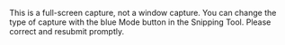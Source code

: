 This is a full-screen capture, not a window capture. You can change the type of capture with the blue Mode button in the Snipping Tool. Please correct and resubmit promptly.
